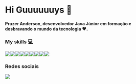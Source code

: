  # Hi Guuuuuuys 👋
 
 #### Prazer Anderson, desenvolvedor Java Júnior em formação e desbravando o mundo da tecnologia ❤️.
 
 
 ### My skills :computer:
  <img align="center" src="https://img.shields.io/badge/Java-ED8B00?style=for-the-badge&logo=java&logoColor=white" /><img align="center" src="https://img.shields.io/badge/HTML-239120?style=for-the-badge&logo=html5&logoColor=white"/><img align="center" src="https://img.shields.io/badge/CSS-239120?&style=for-the-badge&logo=css3&logoColor=white"/><img align="center" src="https://img.shields.io/badge/JavaScript-F7DF1E?style=for-the-badge&logo=javascript&logoColor=black"/><img align="center" src="https://img.shields.io/badge/TypeScript-007ACC?style=for-the-badge&logo=typescript&logoColor=white"/><img align="center" src="https://img.shields.io/badge/Angular-DD0031?style=for-the-badge&logo=angular&logoColor=white"/><img align="center" src="https://img.shields.io/badge/Bootstrap-563D7C?style=for-the-badge&logo=bootstrap&logoColor=white"/><img align="center" src="https://img.shields.io/badge/Spring-6DB33F?style=for-the-badge&logo=spring&logoColor=white"/><img align="center" src="https://img.shields.io/badge/MySQL-00000F?style=for-the-badge&logo=mysql&logoColor=white"/>
  
 ### Redes sociais 
 <a href="https://www.linkedin.com/in/anderson-florencio-conforto-b77577202/">
  <img align="center" src="https://img.shields.io/badge/LinkedIn-0077B5?style=for-the-badge&logo=linkedin&logoColor=white" />
</a>

<!--
**AndersonFlorencioConforto/AndersonFlorencioConforto** is a ✨ _special_ ✨ repository because its `README.md` (this file) appears on your GitHub profile.

Here are some ideas to get you started:

- 🔭 I’m currently working on ...
- 🌱 I’m currently learning ...
- 👯 I’m looking to collaborate on ...
- 🤔 I’m looking for help with ...
- 💬 Ask me about ...
- 📫 How to reach me: ...
- 😄 Pronouns: ...
- ⚡ Fun fact: ...
-->
